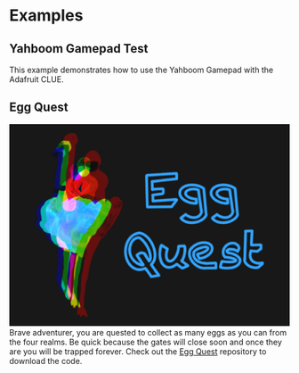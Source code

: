 # Examples
## Yahboom Gamepad Test
This example demonstrates how to use the Yahboom Gamepad with the Adafruit CLUE.

## Egg Quest
[![Image of Egg Quest Cover Art](https://github.com/jisforjt/Circuitpython_CLUE_Egg_Quest_Game/blob/main/images/Egg_Quest.PNG)](https://github.com/jisforjt/Circuitpython_CLUE_Egg_Quest_Game)
Brave adventurer, you are quested to collect as many eggs as you can from the four realms. Be quick because the gates will close soon and once they are you will be trapped forever. Check out the [Egg Quest](https://github.com/jisforjt/Circuitpython_CLUE_Egg_Quest_Game) repository to download the code.
